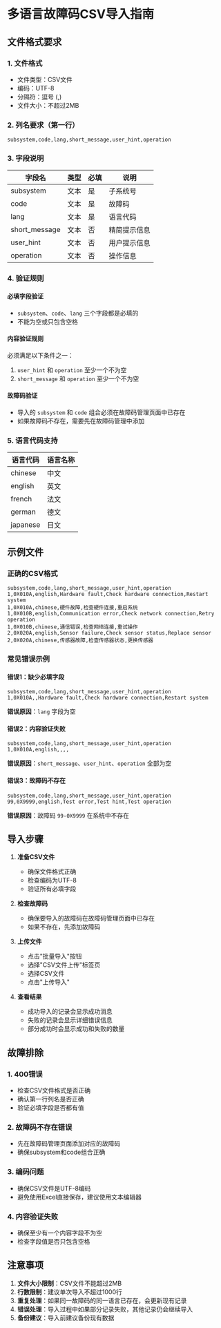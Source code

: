 # 多语言故障码CSV导入指南

## 文件格式要求

### 1. 文件格式
- 文件类型：CSV文件
- 编码：UTF-8
- 分隔符：逗号 (,)
- 文件大小：不超过2MB

### 2. 列名要求（第一行）
```
subsystem,code,lang,short_message,user_hint,operation
```

### 3. 字段说明

| 字段名 | 类型 | 必填 | 说明 |
|--------|------|------|------|
| subsystem | 文本 | 是 | 子系统号 |
| code | 文本 | 是 | 故障码 |
| lang | 文本 | 是 | 语言代码 |
| short_message | 文本 | 否 | 精简提示信息 |
| user_hint | 文本 | 否 | 用户提示信息 |
| operation | 文本 | 否 | 操作信息 |

### 4. 验证规则

#### 必填字段验证
- `subsystem`、`code`、`lang` 三个字段都是必填的
- 不能为空或只包含空格

#### 内容验证规则
必须满足以下条件之一：
1. `user_hint` 和 `operation` 至少一个不为空
2. `short_message` 和 `operation` 至少一个不为空

#### 故障码验证
- 导入的 `subsystem` 和 `code` 组合必须在故障码管理页面中已存在
- 如果故障码不存在，需要先在故障码管理中添加

### 5. 语言代码支持

| 语言代码 | 语言名称 |
|----------|----------|
| chinese | 中文 |
| english | 英文 |
| french | 法文 |
| german | 德文 |
| japanese | 日文 |

## 示例文件

### 正确的CSV格式
```csv
subsystem,code,lang,short_message,user_hint,operation
1,0X010A,english,Hardware fault,Check hardware connection,Restart system
1,0X010A,chinese,硬件故障,检查硬件连接,重启系统
1,0X010B,english,Communication error,Check network connection,Retry operation
1,0X010B,chinese,通信错误,检查网络连接,重试操作
2,0X020A,english,Sensor failure,Check sensor status,Replace sensor
2,0X020A,chinese,传感器故障,检查传感器状态,更换传感器
```

### 常见错误示例

#### 错误1：缺少必填字段
```csv
subsystem,code,lang,short_message,user_hint,operation
1,0X010A,,Hardware fault,Check hardware connection,Restart system
```
**错误原因**：`lang` 字段为空

#### 错误2：内容验证失败
```csv
subsystem,code,lang,short_message,user_hint,operation
1,0X010A,english,,,,
```
**错误原因**：`short_message`、`user_hint`、`operation` 全部为空

#### 错误3：故障码不存在
```csv
subsystem,code,lang,short_message,user_hint,operation
99,0X9999,english,Test error,Test hint,Test operation
```
**错误原因**：故障码 `99-0X9999` 在系统中不存在

## 导入步骤

1. **准备CSV文件**
   - 确保文件格式正确
   - 检查编码为UTF-8
   - 验证所有必填字段

2. **检查故障码**
   - 确保要导入的故障码在故障码管理页面中已存在
   - 如果不存在，先添加故障码

3. **上传文件**
   - 点击"批量导入"按钮
   - 选择"CSV文件上传"标签页
   - 选择CSV文件
   - 点击"上传导入"

4. **查看结果**
   - 成功导入的记录会显示成功消息
   - 失败的记录会显示详细错误信息
   - 部分成功时会显示成功和失败的数量

## 故障排除

### 1. 400错误
- 检查CSV文件格式是否正确
- 确认第一行列名是否正确
- 验证必填字段是否都有值

### 2. 故障码不存在错误
- 先在故障码管理页面添加对应的故障码
- 确保subsystem和code组合正确

### 3. 编码问题
- 确保CSV文件是UTF-8编码
- 避免使用Excel直接保存，建议使用文本编辑器

### 4. 内容验证失败
- 确保至少有一个内容字段不为空
- 检查字段值是否只包含空格

## 注意事项

1. **文件大小限制**：CSV文件不能超过2MB
2. **行数限制**：建议单次导入不超过1000行
3. **重复处理**：如果同一故障码的同一语言已存在，会更新现有记录
4. **错误处理**：导入过程中如果部分记录失败，其他记录仍会继续导入
5. **备份建议**：导入前建议备份现有数据 